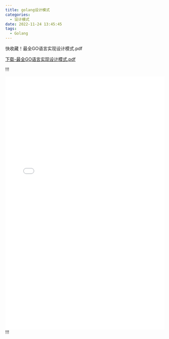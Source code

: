 ```yaml
---
title: golang设计模式
categories:
  - 设计模式
date: 2022-11-24 13:45:45
tags:
  - Golang
---
```

快收藏！最全GO语言实现设计模式.pdf
<!--more-->
[下载-最全GO语言实现设计模式.pdf][1]



!!!
<iframe
height="800"
width="100%"
src="./1036343670.pdf"
frameborder=0
allowfullscreen>
</iframe>
!!!


[1]: ./1036343670.pdf